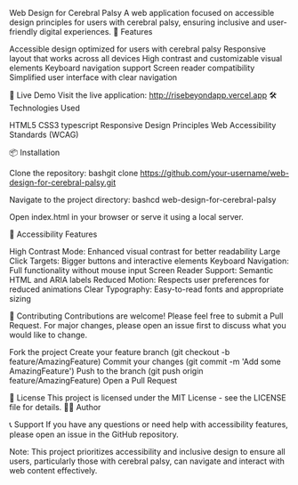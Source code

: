 Web Design for Cerebral Palsy
A web application focused on accessible design principles for users with cerebral palsy, ensuring inclusive and user-friendly digital experiences.
🌟 Features

Accessible design optimized for users with cerebral palsy
Responsive layout that works across all devices
High contrast and customizable visual elements
Keyboard navigation support
Screen reader compatibility
Simplified user interface with clear navigation

🚀 Live Demo
Visit the live application: http://risebeyondapp.vercel.app
🛠️ Technologies Used

HTML5
CSS3
typescript
Responsive Design Principles
Web Accessibility Standards (WCAG)

📦 Installation

Clone the repository:
bashgit clone https://github.com/your-username/web-design-for-cerebral-palsy.git

Navigate to the project directory:
bashcd web-design-for-cerebral-palsy

Open index.html in your browser or serve it using a local server.

🎯 Accessibility Features

High Contrast Mode: Enhanced visual contrast for better readability
Large Click Targets: Bigger buttons and interactive elements
Keyboard Navigation: Full functionality without mouse input
Screen Reader Support: Semantic HTML and ARIA labels
Reduced Motion: Respects user preferences for reduced animations
Clear Typography: Easy-to-read fonts and appropriate sizing

🤝 Contributing
Contributions are welcome! Please feel free to submit a Pull Request. For major changes, please open an issue first to discuss what you would like to change.

Fork the project
Create your feature branch (git checkout -b feature/AmazingFeature)
Commit your changes (git commit -m 'Add some AmazingFeature')
Push to the branch (git push origin feature/AmazingFeature)
Open a Pull Request

📄 License
This project is licensed under the MIT License - see the LICENSE file for details.
👨‍💻 Author


📞 Support
If you have any questions or need help with accessibility features, please open an issue in the GitHub repository.

Note: This project prioritizes accessibility and inclusive design to ensure all users, particularly those with cerebral palsy, can navigate and interact with web content effectively.
